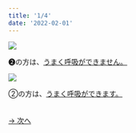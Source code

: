 ```yaml
---
title: '1/4'
date: '2022-02-01'
---
```

![](/images/02_1.jpg)

➋の方は、[うまく呼吸ができません。]()  

![](/images/02_2.jpg)

②の方は、[うまく呼吸ができます。]()

　  
[ → 次へ ](/posts/2-2)
